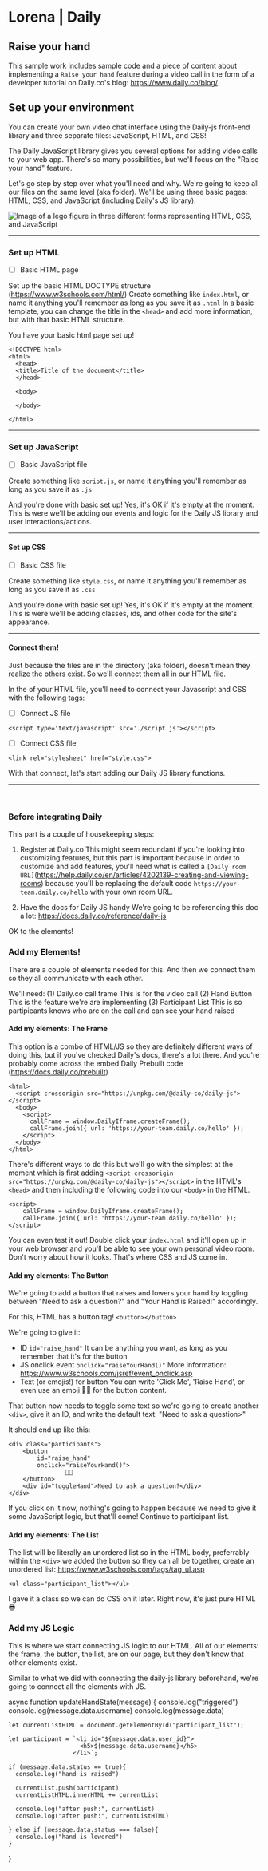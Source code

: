 # Lorena | Daily 
## Raise your hand
This sample work includes sample code and a piece of content about implementing a `Raise your hand` feature during a video call in the form of a developer tutorial on Daily.co's blog: https://www.daily.co/blog/

## Set up your environment
You can create your own video chat interface using the Daily-js front-end library and three separate files: JavaScript, HTML, and CSS!

The Daily JavaScript library gives you several options for adding video calls to your web app. There's so many possibilities, but we'll focus on the "Raise your hand" feature. 

Let's go step by step over what you'll need and why. We're going to keep all our files on the same level (aka folder). We'll be using three basic pages: HTML, CSS, and JavaScript (including Daily's JS library).

<img src="./Assets/html-css-js.gif" alt="Image of a lego figure in three different forms representing HTML, CSS, and JavaScript">

<hr>

### Set up HTML
- [ ] Basic HTML page

Set up the basic HTML DOCTYPE structure (https://www.w3schools.com/html/)
Create something like `index.html`, or name it anything you'll remember as long as you save it as `.html`
In a basic template, you can change the title in the `<head>` and add more information, but with that basic HTML structure. 

You have your basic html page set up! 


```
<!DOCTYPE html>
<html>
  <head>
  <title>Title of the document</title>
  </head>

  <body>
  
  </body>

</html>
```
<hr>

### Set up JavaScript
- [ ] Basic JavaScript file

Create something like `script.js`, or name it anything you'll remember as long as you save it as `.js`

And you're done with basic set up! Yes, it's OK if it's empty at the moment. This is were we'll be adding our events and logic for the Daily JS library and user interactions/actions. 
<hr>

#### Set up CSS

- [ ] Basic CSS file

Create something like `style.css`, or name it anything you'll remember as long as you save it as `.css`

And you're done with basic set up! Yes, it's OK if it's empty at the moment. This is were we'll be adding classes, ids, and other code for the site's appearance.

<hr>

#### Connect them!
Just because the files are in the directory (aka folder), doesn't mean they realize the others exist. So we'll connect them all in our HTML file.

In the <head> of your HTML file, you'll need to connect your Javascript and CSS with the following tags:

- [ ] Connect JS file
```
<script type='text/javascript' src='./script.js'></script>
```

- [ ] Connect CSS file
```
<link rel="stylesheet" href="style.css">
```

With that connect, let's start adding our Daily JS library functions.
<hr>
<br>

### Before integrating Daily 
This part is a couple of housekeeping steps:
1. Register at Daily.co
    This might seem redundant if you're looking into customizing features, but this part is important because in order to customize and add features, you'll need what is called a `[Daily room URL]`(https://help.daily.co/en/articles/4202139-creating-and-viewing-rooms) because you'll be replacing the default code `https://your-team.daily.co/hello` with your own room URL.

2.  Have the docs for Daily JS handy
    We're going to be referencing this doc a lot: https://docs.daily.co/reference/daily-js

OK to the elements!

### Add my Elements!
There are a couple of elements needed for this. And then we connect them so they all communicate with each other.

We'll need:
(1) Daily.co call frame
    This is for the video call
(2) Hand Button
    This is the feature we're are implementing
(3) Participant List
    This is so partipicants knows who are on the call and can see your hand raised 

#### Add my elements: The Frame
This option is a combo of HTML/JS so they are definitely different ways of doing this, but if you've checked Daily's docs, there's a lot there. And you're probably come across the embed Daily Prebuilt code (https://docs.daily.co/prebuilt)

```
<html>
  <script crossorigin src="https://unpkg.com/@daily-co/daily-js"></script>
  <body>
    <script>
      callFrame = window.DailyIframe.createFrame();
      callFrame.join({ url: 'https://your-team.daily.co/hello' });
    </script>
  </body>
</html>
```

There's different ways to do this but we'll go with the simplest at the moment which is first adding `<script crossorigin src="https://unpkg.com/@daily-co/daily-js"></script>` in the HTML's `<head>` and then including the following code into our `<body>` in the HTML.

```
<script>
    callFrame = window.DailyIframe.createFrame();
    callFrame.join({ url: 'https://your-team.daily.co/hello' });
</script>
```

You can even test it out! Double click your `index.html` and it'll open up in your web browser and you'll be able to see your own personal video room. Don't worry about how it looks. That's where CSS and JS come in.

#### Add my elements: The Button
We're going to add a button that raises and lowers your hand by toggling between "Need to ask a question?" and "Your Hand is Raised!" accordingly.

For this, HTML has a button tag!
`<button></button>`

We're going to give it:
*  ID 
   `id="raise_hand"`
    It can be anything you want, as long as you remember that it's for the button
* JS onclick event
    `onclick="raiseYourHand()"`
    More information: https://www.w3schools.com/jsref/event_onclick.asp
* Text (or emojis!) for button
    You can write 'Click Me', 'Raise Hand', or even use an emoji 🤚🏼 for the button content.

That button now needs to toggle some text so we're going to create another `<div>`, give it an ID, and write the default text: "Need to ask a question>" 

It should end up like this:
```
<div class="participants">
    <button 
        id="raise_hand"
        onclick="raiseYourHand()">
                🤚🏼
    </button>
    <div id="toggleHand">Need to ask a question?</div>
</div>
``` 

If you click on it now, nothing's going to happen because we need to give it some JavaScript logic, but that'll come! Continue to participant list.

#### Add my elements: The List
The list will be literally an unordered list so in the HTML body, preferrably within the `<div>` we added the button so they can all be together, create an unordered list: https://www.w3schools.com/tags/tag_ul.asp

`<ul class="participant_list"></ul>`

I gave it a class so we can do CSS on it later. Right now, it's just pure HTML 😎

### Add my JS Logic
This is where we start connecting JS logic to our HTML. All of our elements: the frame, the button, the list, are on our page, but they don't know that other elements exist.

Similar to what we did with connecting the daily-js library beforehand, we're going to connect all the elements with JS.

async function updateHandState(message) {
    console.log("triggered")
    console.log(message.data.username)
    console.log(message.data)

    let currentListHTML = document.getElementById("participant_list");

    let participant = `<li id="${message.data.user_id}">
                        <h5>${message.data.username}</h5>
                      </li>`;

    if (message.data.status == true){
      console.log("hand is raised")
      
      currentList.push(participant)
      currentListHTML.innerHTML += currentList

      console.log("after push:", currentList)
      console.log("after push:", currentListHTML)

    } else if (message.data.status === false){
      console.log("hand is lowered")
    }

  }
